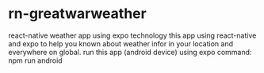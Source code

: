 # rn-greatwarweather
react-native weather app using expo technology 
this app using react-native and expo to help you known about weather infor in your location and everywhere on global.
run this app (android device) using expo command: npm run android 
